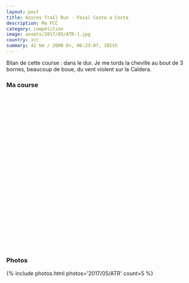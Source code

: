 ```yaml
---
layout: post
title: Azores Trail Run - Faial Costa a Costa
description: Ma FCC
category: compétition
image: assets/2017/05/ATR-1.jpg
country: 🇵🇹
summary: 42 km / 2600 D+, 06:23:07, 102th
---
```


Bilan de cette course : dans le dur. Je me tords la cheville au bout de 3 bornes,
beaucoup de boue, du vent violent sur la Caldera.

### Ma course

<iframe
  height='405'
  width='100%'
  frameborder='0'
  allowtransparency='true'
  scrolling='no'
  data-src='https://www.strava.com/activities/1008465238/embed/090daebe9f3b0bce37411f13a12d3e8b4996ef28'
  onload='lzld(this)'>
</iframe>

### Photos

{% include photos.html photos='2017/05/ATR' count=5 %}
